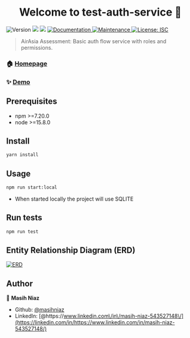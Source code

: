 <h1 align="center">Welcome to test-auth-service 👋</h1>
<p>
  <img alt="Version" src="https://img.shields.io/badge/version-1.0.0-blue.svg?cacheSeconds=2592000" />
  <img src="https://img.shields.io/badge/npm-%3E%3D7.20.0-blue.svg" />
  <img src="https://img.shields.io/badge/node-%3E%3D15.8.0-blue.svg" />
  <a href="https://github.com/masihniaz/test-auth-service#readme" target="_blank">
    <img alt="Documentation" src="https://img.shields.io/badge/documentation-yes-brightgreen.svg" />
  </a>
  <a href="https://github.com/masihniaz/test-auth-service/graphs/commit-activity" target="_blank">
    <img alt="Maintenance" src="https://img.shields.io/badge/Maintained%3F-yes-green.svg" />
  </a>
  <a href="https://github.com/masihniaz/test-auth-service/blob/master/LICENSE" target="_blank">
    <img alt="License: ISC" src="https://img.shields.io/github/license/masihniaz/test-auth-service" />
  </a>
</p>

> AirAsia Assessment: Basic auth flow service with roles and permissions.

### 🏠 [Homepage](https://github.com/masihniaz/test-auth-service#readme)

### ✨ [Demo](https://test-auth-service.herokuapp.com/)

## Prerequisites

- npm >=7.20.0
- node >=15.8.0

## Install

```sh
yarn install
```

## Usage

```sh
npm run start:local
```

- When started locally the project will use SQLITE

## Run tests

```sh
npm run test
```

## Entity Relationship Diagram (ERD)

<a href="https://ibb.co/ZTLYJck"><img src="https://i.ibb.co/4NmYf45/ERD.jpg" alt="ERD" border="0"></a>

## Author

👤 **Masih Niaz**

- Github: [@masihniaz](https://github.com/masihniaz)
- LinkedIn: [@https:\/\/www.linkedin.com\/in\/masih-niaz-543527148\/](https://linkedin.com/in/https://www.linkedin.com/in/masih-niaz-543527148/)
